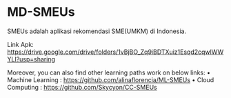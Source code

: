 # MD-SMEUs
SMEUs adalah aplikasi rekomendasi SME(UMKM) di Indonesia.

Link Apk:
https://drive.google.com/drive/folders/1vBjBO_Zq9iBDTXuiz1Esqd2cqwlWWYLI?usp=sharing


Moreover, you can also find other learning paths work on below links:
• Machine Learning : https://github.com/alinaflorencia/ML-SMEUs
• Cloud Computing : https://github.com/Skycyon/CC-SMEUs
